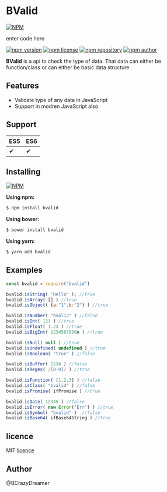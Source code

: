 
# BValid
[![NPM](https://nodei.co/npm/bvalid.png)](https://nodei.co/npm/bvalid/)

enter code here

[![npm version](https://img.shields.io/npm/v/bvalid.svg?style=flat-square)](https://www.npmjs.org/package/bvalid)
[![npm license](https://img.shields.io/static/v1.svg?label=License&message=MIT&color=informational)](https://github.com/nepsho/bvalid/blob/master/LICENSE)
[![npm repository](https://img.shields.io/static/v1.svg?label=Repository&message=GitHub&color=yellow)](https://github.com/nepsho/bvalid)
[![npm author](https://img.shields.io/static/v1.svg?label=Author&message=bcrazydreamer&color=success)](https://www.npmjs.com/~bcrazydreamer)

**BValid** is a api to check the type of data. That data can either be function/class or can either be basic data structure
## Features
- Validate type of any data in JavaScript
- Support in modren JavaScript also

## Support
ES5 | ES6 |
--- | --- |
✔|✔|

## Installing
[![NPM](https://nodei.co/npm/bvalid.png?mini=true)](https://nodei.co/npm/webget/)

**Using npm:**
```bash
$ npm install bvalid
```

**Using bower:**

```bash
$ bower install bvalid
```

**Using yarn:**

```bash
$ yarn add bvalid
```

## Examples

```js
const bvalid = require("bvalid")
```
```js
bvalid.isString( "Hello" ); //true
bvalid.isArray( [] ) //true
bvalid.isObject( {a:"1",b:"2"} ) //true

bvalid.isNumber( "bval12" ) //false
bvalid.isInt( 123 ) //true
bvalid.isFloat( 1.23 ) //true
bvalid.isBigInt( 1234567890n ) //true

bvalid.isNull( null ) //true
bvalid.isUndefined( undefined ) //true
bvalid.isBoolean( "true" ) //false

bvalid.isBuffer( 1234 )	//false
bvalid.isRegex( /[0-9]/ ) //true

bvalid.isFunction( [1,2,3] ) //false
bvalid.isClass( "bvalid" ) //false
bvalid.isPromise( ifPromise ) //true

bvalid.isDate( 12345 ) //false
bvalid.isError( new Error("Err") ) //true
bvalid.isSymbol( "bvalid" )  //false
bvalid.isBase64( ifBase64String ) //true
```

## licence
MIT [licence](https://opensource.org/licenses/MIT)

## Author
@BCrazyDreamer